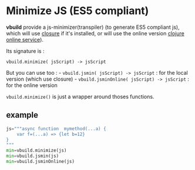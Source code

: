 # Minimize JS (ES5 compliant)

**vbuild** provide a js-minimizer(transpiler) (to generate ES5 compliant js), which will use [closure](https://pypi.org/project/closure/) if it's installed, or will use the online version [clojure online service](https://closure-compiler.appspot.com)).

Its signature is :

`vbuild.minimize( jsScript) -> jsScript`

But you can use too :
    - `vbuild.jsmin( jsScript) -> jsScript` : for the local version (which use closure)
    - `vbuild.jsminOnline( jsScript) -> jsScript` : for the online version

`vbuild.minimize()` is just a wrapper around thoses functions.

## example

```python
js="""async function  mymethod(...a) {
    var f=(...a) => {let b=12}
}
"""
min=vbuild.minimize(js)
min=vbuild.jsmin(js)
min=vbuild.jsminOnline(js)

```